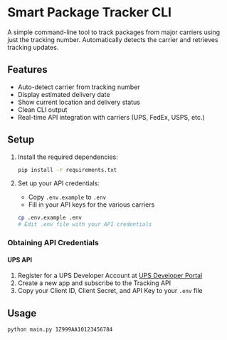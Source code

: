 # Smart Package Tracker CLI

A simple command-line tool to track packages from major carriers using just the tracking number. Automatically detects the carrier and retrieves tracking updates.

## Features

- Auto-detect carrier from tracking number
- Display estimated delivery date
- Show current location and delivery status
- Clean CLI output
- Real-time API integration with carriers (UPS, FedEx, USPS, etc.)

## Setup

1. Install the required dependencies:
   ```bash
   pip install -r requirements.txt
   ```

2. Set up your API credentials:
   - Copy `.env.example` to `.env`
   - Fill in your API keys for the various carriers
   
   ```bash
   cp .env.example .env
   # Edit .env file with your API credentials
   ```

### Obtaining API Credentials

#### UPS API
1. Register for a UPS Developer Account at [UPS Developer Portal](https://www.ups.com/upsdeveloperkit)
2. Create a new app and subscribe to the Tracking API
3. Copy your Client ID, Client Secret, and API Key to your `.env` file

## Usage
```bash
python main.py 1Z999AA10123456784
